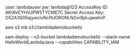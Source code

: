 user: lambdauser
pw: lambda@123
AccessKey ID: AKIAVCYHVJPW5TYCME7C
Secret Access Key: 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 


aws s3 mb s3://lambdademobucketlz

sam deploy --s3-bucket lambdademobucketlz --stack-name HelloWorldLambdaJava --capabilities CAPABILITY_IAM

